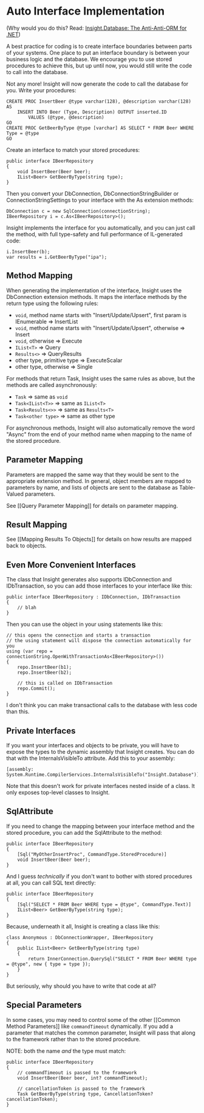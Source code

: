 # Auto Interface Implementation #

(Why would you do this? Read: [Insight.Database: The Anti-Anti-ORM for .NET](http://code.jonwagner.com/2013/01/24/insight-database-the-anti-anti-orm-for-net/))

A best practice for coding is to create interface boundaries between parts of your systems. One place to put an interface boundary is between your business logic and the database. We encourage you to use stored procedures to achieve this, but up until now, you would still write the code to call into the database. 

Not any more! Insight will now generate the code to call the database for you. Write your procedures:

	CREATE PROC InsertBeer @type varchar(128), @description varchar(128) AS
		INSERT INTO Beer (Type, Description) OUTPUT inserted.ID
			VALUES (@type, @description)
	GO
	CREATE PROC GetBeerByType @type [varchar] AS SELECT * FROM Beer WHERE Type = @type 
	GO

Create an interface to match your stored procedures:

	public interface IBeerRepository
	{
		void InsertBeer(Beer beer);
		IList<Beer> GetBeerByType(string type);
	}

Then you convert your DbConnection, DbConnectionStringBuilder or ConnectionStringSettings to your interface with the As extension methods:

	DbConnection c = new SqlConnection(connectionString);
	IBeerRepository i = c.As<IBeerRepository>();

Insight implements the interface for you automatically, and you can just call the method, with full type-safety and full performance of IL-generated code:

	i.InsertBeer(b);
	var results = i.GetBeerByType("ipa");

## Method Mapping ##

When generating the implementation of the interface, Insight uses the DbConnection extension methods. It maps the interface methods by the return type using the following rules:

- `void`, method name starts with "Insert/Update/Upsert", first param is IEnumerable => InsertList
- `void`, method name starts with "Insert/Update/Upsert", otherwise => Insert
- `void`, otherwise => Execute
- `IList<T>` => Query
- `Results<>` => QueryResults
- other type, primitive type => ExecuteScalar
- other type, otherwise => Single

For methods that return Task, Insight uses the same rules as above, but the methods are called asynchronously:

- `Task` => same as `void`
- `Task<IList<T>>` => same as `IList<T>`
- `Task<Results<>>` => same as `Results<T>`
- `Task<other type>` => same as other type

For asynchronous methods, Insight will also automatically remove the word "Async" from the end of your method name when mapping to the name of the stored procedure.

## Parameter Mapping ##

Parameters are mapped the same way that they would be sent to the appropriate extension method. In general, object members are mapped to parameters by name, and lists of objects are sent to the database as Table-Valued parameters.

See [[Query Parameter Mapping]] for details on parameter mapping.

## Result Mapping ##

See [[Mapping Results To Objects]] for details on how results are mapped back to objects.

## Even More Convenient Interfaces ##

The class that Insight generates also supports IDbConnection and IDbTransaction, so you can add those interfaces to your interface like this:

	public interface IBeerRepository : IDbConnection, IDbTransaction
	{
		// blah
	}

Then you can use the object in your using statements like this:

	// this opens the connection and starts a transaction
	// the using statement will dispose the connection automatically for you
	using (var repo = connectionString.OpenWithTransactionAs<IBeerRepository>())
	{
		repo.InsertBeer(b1);
		repo.InsertBeer(b2);

		// this is called on IDbTransaction
		repo.Commit();
	}

I don't think you can make transactional calls to the database with less code than this.

## Private Interfaces ##

If you want your interfaces and objects to be private, you will have to expose the types to the dynamic assembly that Insight creates. You can do that with the InternalsVisibleTo attribute. Add this to your assembly:

	[assembly: System.Runtime.CompilerServices.InternalsVisibleTo("Insight.Database")]

Note that this doesn't work for private interfaces nested inside of a class. It only exposes top-level classes to Insight.

## SqlAttribute ##

If you need to change the mapping between your interface method and the stored procedure, you can add the SqlAttribute to the method:

	public interface IBeerRepository
	{
		[Sql("MyOtherInsertProc", CommandType.StoredProcedure)]
		void InsertBeer(Beer beer);
	}

And I guess *technically* if you don't want to bother with stored procedures at all, you can call SQL text directly:

	public interface IBeerRepository
	{
		[Sql("SELECT * FROM Beer WHERE type = @type", CommandType.Text)]
		IList<Beer> GetBeerByType(string type);
	}

Because, underneath it all, Insight is creating a class like this:

	class Anonymous : DbConnectionWrapper, IBeerRepository
	{
		public IList<Beer> GetBeerByType(string type)
		{
			return InnerConnection.QuerySql("SELECT * FROM Beer WHERE type = @type", new { type = type });
		}
	}

But seriously, why should you have to write that code at all?

## Special Parameters ##

In some cases, you may need to control some of the other [[Common Method Parameters]] like `commandTimeout` dynamically. If you add a parameter that matches the common parameter, Insight will pass that along to the framework rather than to the stored procedure.

NOTE: both the name *and* the type must match:

	public interface IBeerRepository
	{
		// commandTimeout is passed to the framework
		void InsertBeer(Beer beer, int? commandTimeout);
	
		// cancellationToken is passed to the framework
		Task GetBeerByType(string type, CancellationToken? cancellationToken);
	}